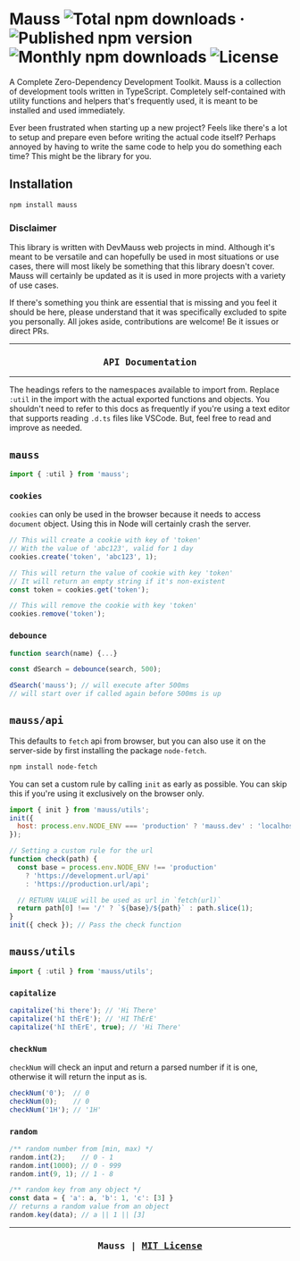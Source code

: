 # Mauss ![Total npm downloads](https://img.shields.io/npm/dt/mauss) &middot; ![Published npm version](https://img.shields.io/npm/v/mauss) ![Monthly npm downloads](https://img.shields.io/npm/dm/mauss) ![License](https://img.shields.io/github/license/devmauss/mauss)

A Complete Zero-Dependency Development Toolkit. Mauss is a collection of development tools written in TypeScript. Completely self-contained with utility functions and helpers that's frequently used, it is meant to be installed and used immediately.

Ever been frustrated when starting up a new project? Feels like there's a lot to setup and prepare even before writing the actual code itself? Perhaps annoyed by having to write the same code to help you do something each time? This might be the library for you.

## Installation

```bash
npm install mauss
```

### Disclaimer

This library is written with DevMauss web projects in mind. Although it's meant to be versatile and can hopefully be used in most situations or use cases, there will most likely be something that this library doesn't cover. Mauss will certainly be updated as it is used in more projects with a variety of use cases.

If there's something you think are essential that is missing and you feel it should be here, please understand that it was specifically excluded to spite you personally. All jokes aside, contributions are welcome! Be it issues or direct PRs.

***

<h3 align="center"><pre>
API Documentation
</pre></h3>

***

The headings refers to the namespaces available to import from. Replace `:util` in the import with the actual exported functions and objects. You shouldn't need to refer to this docs as frequently if you're using a text editor that supports reading `.d.ts` files like VSCode. But, feel free to read and improve as needed.

## `mauss`

```js
import { :util } from 'mauss';
```

### `cookies`

`cookies` can only be used in the browser because it needs to access `document` object. Using this in Node will certainly crash the server.

```js
// This will create a cookie with key of 'token'
// With the value of 'abc123', valid for 1 day
cookies.create('token', 'abc123', 1);

// This will return the value of cookie with key 'token'
// It will return an empty string if it's non-existent
const token = cookies.get('token');

// This will remove the cookie with key 'token'
cookies.remove('token');
```

### `debounce`

```js
function search(name) {...}

const dSearch = debounce(search, 500);

dSearch('mauss'); // will execute after 500ms
// will start over if called again before 500ms is up
```

## `mauss/api`

This defaults to `fetch` api from browser, but you can also use it on the server-side by first installing the package `node-fetch`.

```bash
npm install node-fetch
```

You can set a custom rule by calling `init` as early as possible. You can skip this if you're using it exclusively on the browser only.

```js
import { init } from 'mauss/utils';
init({
  host: process.env.NODE_ENV === 'production' ? 'mauss.dev' : 'localhost:3000',
});

// Setting a custom rule for the url
function check(path) {
  const base = process.env.NODE_ENV !== 'production'
    ? 'https://development.url/api'
    : 'https://production.url/api';

  // RETURN VALUE will be used as url in `fetch(url)`
  return path[0] !== '/' ? `${base}/${path}` : path.slice(1);
}
init({ check }); // Pass the check function
```

## `mauss/utils`

```js
import { :util } from 'mauss/utils';
```

### `capitalize`

```js
capitalize('hi there'); // 'Hi There'
capitalize('hI thErE'); // 'HI ThErE'
capitalize('hI thErE', true); // 'Hi There'
```

### `checkNum`

`checkNum` will check an input and return a parsed number if it is one, otherwise it will return the input as is.

```js
checkNum('0');  // 0
checkNum(0);    // 0
checkNum('1H'); // '1H'
```

### `random`

```js
/** random number from [min, max) */
random.int(2);    // 0 - 1
random.int(1000); // 0 - 999
random.int(9, 1); // 1 - 8

/** random key from any object */
const data = { 'a': a, 'b': 1, 'c': [3] }
// returns a random value from an object
random.key(data); // a || 1 || [3]
```

***

<h3 align="center"><pre>
Mauss | <a href="LICENSE">MIT License</a>
</pre></h3>
